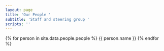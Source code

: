 ```yaml
---
layout: page
title: 'Our People '
subtitle: 'Staff and steering group '
scripts: ''
---
```


{% for person in site.data.people.people %}
  {{ person.name }}
{% endfor %}